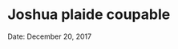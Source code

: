 # Joshua plaide coupable

Date: December 20, 2017

[](https://www.claytodayonline.com/stories/clay-county-man-enters-guilty-plea-to-bomb-charge,9711)